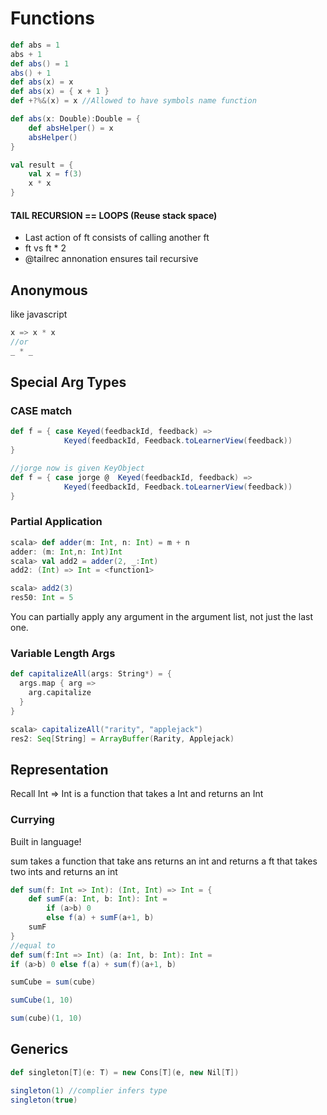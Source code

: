 # Functions

```scala
def abs = 1
abs + 1
def abs() = 1 
abs() + 1
def abs(x) = x
def abs(x) = { x + 1 }
def +?%&(x) = x //Allowed to have symbols name function
```

```scala
def abs(x: Double):Double = {
    def absHelper() = x
    absHelper()
}

val result = {
    val x = f(3)
    x * x
}
```

#### TAIL RECURSION == LOOPS (Reuse stack space)

- Last action of ft consists of calling another ft 
- ft vs ft * 2
- @tailrec annonation ensures tail recursive

## Anonymous

like javascript 

```scala
x => x * x
//or 
_ * _
```

## Special Arg Types

### CASE match

```scala
def f = { case Keyed(feedbackId, feedback) =>
            Keyed(feedbackId, Feedback.toLearnerView(feedback))
}

//jorge now is given KeyObject
def f = { case jorge @  Keyed(feedbackId, feedback) =>
            Keyed(feedbackId, Feedback.toLearnerView(feedback))
}
```

### Partial Application

```scala
scala> def adder(m: Int, n: Int) = m + n
adder: (m: Int,n: Int)Int
scala> val add2 = adder(2, _:Int)
add2: (Int) => Int = <function1>

scala> add2(3)
res50: Int = 5
```

You can partially apply any argument in the argument list, not just the last one.

### Variable Length Args

```scala
def capitalizeAll(args: String*) = {
  args.map { arg =>
    arg.capitalize
  }
}

scala> capitalizeAll("rarity", "applejack")
res2: Seq[String] = ArrayBuffer(Rarity, Applejack)
```



## Representation 

Recall Int => Int is a function that takes a Int and returns an Int

### Currying

Built in language!

sum takes a function that take ans returns an int and returns a ft that takes two ints and returns an int

```scala
def sum(f: Int => Int): (Int, Int) => Int = {
    def sumF(a: Int, b: Int): Int = 
    	if (a>b) 0
    	else f(a) + sumF(a+1, b)
    sumF
}
//equal to 
def sum(f:Int => Int) (a: Int, b: Int): Int = 
if (a>b) 0 else f(a) + sum(f)(a+1, b)
```

```scala
sumCube = sum(cube)

sumCube(1, 10)

sum(cube)(1, 10)
```

## Generics

```scala
def singleton[T](e: T) = new Cons[T](e, new Nil[T])

singleton(1) //complier infers type
singleton(true)
```

